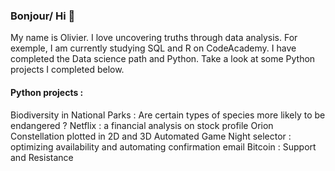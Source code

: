 ### Bonjour/ Hi 👋

My name is Olivier. I love uncovering truths through data analysis. For exemple, 
I am currently studying SQL and R on CodeAcademy. I have completed the Data science path and Python. Take a look at some Python projects I completed below.

#### Python projects :

Biodiversity in National Parks : Are certain types of species more likely to be endangered ?
Netflix : a financial analysis on stock profile
Orion Constellation plotted in 2D and 3D
Automated Game Night selector : optimizing availability and automating confirmation email
Bitcoin : Support and Resistance 

